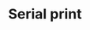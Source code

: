 ---
tag: m0118
codes:
- M118
title: Serial print
long: Send a message to the connected host for display in the host console or to perform
  a host action.
notes: The `E` and `A` parameters must precede the message.
parameters:
- tag: string
  optional: true
  description: Message string. If omitted, a blank line will be sent.
- tag: A1
  optional: true
  description: Prepend `// ` to denote a comment or action command. Hosts like OctoPrint
    can interpret such commands to perform special actions. See your host's documentation.
- tag: E1
  optional: true
  description: Prepend `echo:` to the message. Some hosts will display echo messages
    differently when preceded by `echo:`.
example: 
examples:
- pre: Echo "Yello World!" in the console
  code: M118 E1 Yello World!
- pre: Tell [OctoPrint](http://docs.octoprint.org/en/master/features/action_commands.html)
    to cancel the print job
  code: M118 A1 action:cancel
---